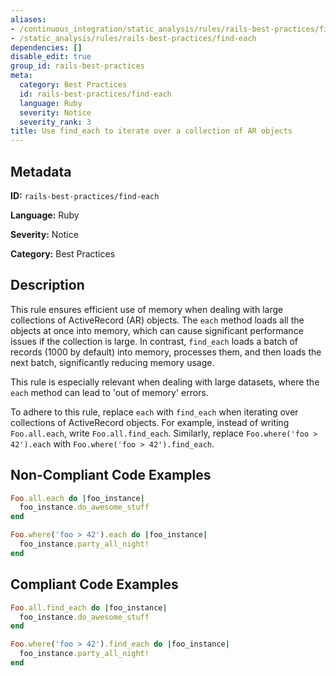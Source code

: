 ```yaml
---
aliases:
- /continuous_integration/static_analysis/rules/rails-best-practices/find-each
- /static_analysis/rules/rails-best-practices/find-each
dependencies: []
disable_edit: true
group_id: rails-best-practices
meta:
  category: Best Practices
  id: rails-best-practices/find-each
  language: Ruby
  severity: Notice
  severity_rank: 3
title: Use find_each to iterate over a collection of AR objects
---
```

<!--  SOURCED FROM https://github.com/DataDog/datadog-static-analyzer-rule-docs -->


## Metadata
**ID:** `rails-best-practices/find-each`

**Language:** Ruby

**Severity:** Notice

**Category:** Best Practices

## Description
This rule ensures efficient use of memory when dealing with large collections of ActiveRecord (AR) objects. The `each` method loads all the objects at once into memory, which can cause significant performance issues if the collection is large. In contrast, `find_each` loads a batch of records (1000 by default) into memory, processes them, and then loads the next batch, significantly reducing memory usage.

This rule is especially relevant when dealing with large datasets, where the `each` method can lead to 'out of memory' errors.

To adhere to this rule, replace `each` with `find_each` when iterating over collections of ActiveRecord objects. For example, instead of writing `Foo.all.each`, write `Foo.all.find_each`. Similarly, replace `Foo.where('foo > 42').each` with `Foo.where('foo > 42').find_each`.

## Non-Compliant Code Examples
```ruby
Foo.all.each do |foo_instance|
  foo_instance.do_awesome_stuff
end

Foo.where('foo > 42').each do |foo_instance|
  foo_instance.party_all_night!
end
```

## Compliant Code Examples
```ruby
Foo.all.find_each do |foo_instance|
  foo_instance.do_awesome_stuff
end

Foo.where('foo > 42').find_each do |foo_instance|
  foo_instance.party_all_night!
end
```
